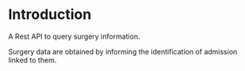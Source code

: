 # Introduction

A Rest API to query surgery information.

Surgery data are obtained by informing the identification of admission linked to them.
